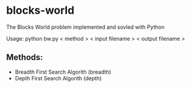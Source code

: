 # blocks-world
The Blocks World problem implemented and sovled with Python

Usage: python bw.py < method > < input filename > < output filename >

## Methods:
- Breadth First Search Algorith (breadth)
- Depth First Search Algorith (depth)
